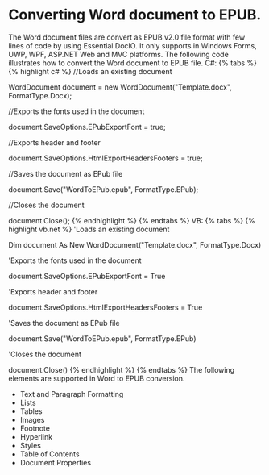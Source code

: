 # Converting Word document to EPUB.
The Word document files are convert as EPUB v2.0 file format with few lines of code by using Essential DocIO. It only supports in Windows Forms, UWP, WPF, ASP.NET Web and MVC platforms.
The following code illustrates how to convert the Word document to EPUB file.
C#:
{% tabs %}
{% highlight c# %}
//Loads an existing document

WordDocument document = new WordDocument("Template.docx", FormatType.Docx);

//Exports the fonts used in the document

document.SaveOptions.EPubExportFont = true;

//Exports header and footer

document.SaveOptions.HtmlExportHeadersFooters = true;

//Saves the document as EPub file

document.Save("WordToEPub.epub", FormatType.EPub);

//Closes the document

document.Close();
{% endhighlight %}
{% endtabs %}
VB:
{% tabs %}
{% highlight vb.net %}
'Loads an existing document

Dim document As New WordDocument("Template.docx", FormatType.Docx)

'Exports the fonts used in the document

document.SaveOptions.EPubExportFont = True

'Exports header and footer

document.SaveOptions.HtmlExportHeadersFooters = True

'Saves the document as EPub file

document.Save("WordToEPub.epub", FormatType.EPub)

'Closes the document

document.Close()
{% endhighlight %}
{% endtabs %}
The following elements are supported in Word to EPUB conversion.
* Text and Paragraph Formatting
* Lists
* Tables
* Images
* Footnote
* Hyperlink
* Styles
* Table of Contents
* Document Properties
